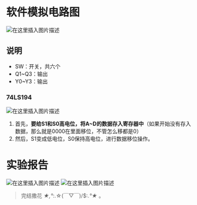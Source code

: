 ﻿# 软件模拟电路图
![在这里插入图片描述](https://img-blog.csdnimg.cn/direct/464ca2c938ef4701a0d66e49466ff4cd.png)
## 说明
- SW：开关，共六个
- Q1~Q3：输出
- Y0~Y3：输出
### 74LS194
![在这里插入图片描述](https://img-blog.csdnimg.cn/direct/f3e8ecaa58b647b782b43fd49593dfe4.png)
1. 首先，**要给S1和S0高电位，将A~D的数据存入寄存器中**（如果开始没有存入数据，那么就是0000在里面移位，不管怎么移都是0）
2. 然后，S1变成低电位，S0保持高电位，进行数据移位操作。
# 实验报告
![在这里插入图片描述](https://img-blog.csdnimg.cn/direct/180d1dbb159c44db8253ddb0902b150f.jpeg#pic_center)
![在这里插入图片描述](https://img-blog.csdnimg.cn/direct/deefb528f76f4753ae6f94ec7eba07d6.jpeg#pic_center)

> 完结撒花
> *★,°*:.☆(￣▽￣)/$:*.°★* 。

